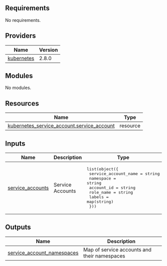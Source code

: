 ## Requirements

No requirements.

## Providers

| Name | Version |
|------|---------|
| <a name="provider_kubernetes"></a> [kubernetes](#provider\_kubernetes) | 2.8.0 |

## Modules

No modules.

## Resources

| Name | Type |
|------|------|
| [kubernetes_service_account.service_account](https://registry.terraform.io/providers/hashicorp/kubernetes/latest/docs/resources/service_account) | resource |

## Inputs

| Name | Description | Type | Default | Required |
|------|-------------|------|---------|:--------:|
| <a name="input_service_accounts"></a> [service\_accounts](#input\_service\_accounts) | Service Accounts | <pre>list(object({<br>    service_account_name = string<br>    namespace            = string<br>    account_id           = string<br>    role_name            = string<br>    labels               = map(string)<br>  }))</pre> | n/a | yes |

## Outputs

| Name | Description |
|------|-------------|
| <a name="output_service_account_namespaces"></a> [service\_account\_namespaces](#output\_service\_account\_namespaces) | Map of service accounts and their namespaces |
